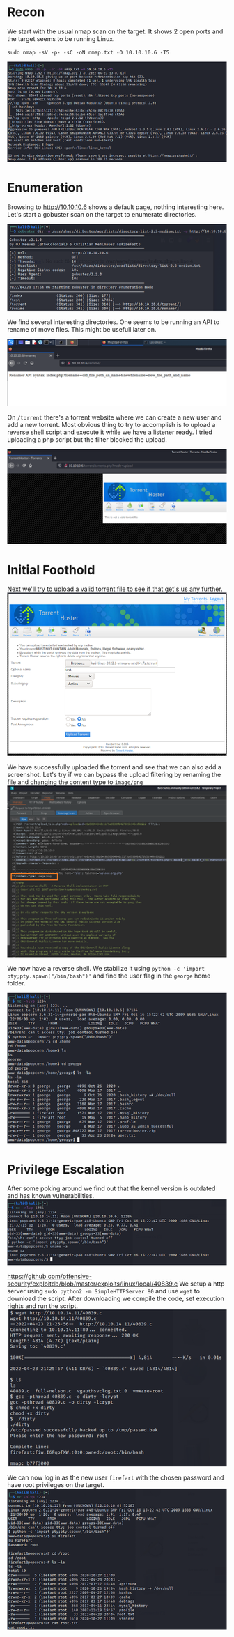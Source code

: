 # Recon

We start with the usual nmap scan on the target. It shows 2 open ports and the target seems to be running Linux. 
```
sudo nmap -sV -p- -sC -oN nmap.txt -O 10.10.10.6 -T5
```
<img src="https://raw.githubusercontent.com/vbrunschot/Write-Ups/main/HackTheBox/Popcorn/assets/1.png">

# Enumeration

Browsing to http://10.10.10.6 shows a default page, nothing interesting here. Let's start a gobuster scan on the target to enumerate directories.

<img src="https://raw.githubusercontent.com/vbrunschot/Write-Ups/main/HackTheBox/Popcorn/assets/2.png">

We find several interesting directories. One seems to be running an API to rename of move files. This might be usefull later on.

<img src="https://raw.githubusercontent.com/vbrunschot/Write-Ups/main/HackTheBox/Popcorn/assets/3.png">

On ```/torrent``` there's a torrent website where we can create a new user and add a new torrent. Most obvious thing to try to accomplish is to upload a reverse shell script and execute it while we have a listener ready. I tried uploading a php script but the filter blocked the upload.

<img src="https://raw.githubusercontent.com/vbrunschot/Write-Ups/main/HackTheBox/Popcorn/assets/4.png">

# Initial Foothold
Next we'll try to upload a valid torrent file to see if that get's us any further.
<img src="https://raw.githubusercontent.com/vbrunschot/Write-Ups/main/HackTheBox/Popcorn/assets/5.png">

We have successfully uploaded the torrent and see that we can also add a screenshot. Let's try if we can bypass the upload filtering by renaming the file and changing the content type to ```image/png```
<img src="https://raw.githubusercontent.com/vbrunschot/Write-Ups/main/HackTheBox/Popcorn/assets/7.png">

We now have a reverse shell. We stabilize it using ```python -c 'import pty;pty.spawn("/bin/bash")'``` and find the user flag in the ```george``` home folder.

<img src="https://raw.githubusercontent.com/vbrunschot/Write-Ups/main/HackTheBox/Popcorn/assets/11.png">

# Privilege Escalation
After some poking around we find out that the kernel version is outdated and has known vulnerabilities.
<img src="https://raw.githubusercontent.com/vbrunschot/Write-Ups/main/HackTheBox/Popcorn/assets/10.png">

https://github.com/offensive-security/exploitdb/blob/master/exploits/linux/local/40839.c
We setup a http server using ```sudo python2 -m SimpleHTTPServer 80``` and use ```wget``` to download the script. After downloading we compile the code, set execution rights and run the script.
<img src="https://raw.githubusercontent.com/vbrunschot/Write-Ups/main/HackTheBox/Popcorn/assets/8.png">

We can now log in as the new user ```firefart``` with the chosen password and have root privileges on the target.
<img src="https://raw.githubusercontent.com/vbrunschot/Write-Ups/main/HackTheBox/Popcorn/assets/9.png">








